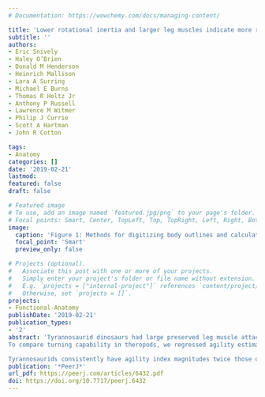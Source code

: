 ```yaml
---
# Documentation: https://wowchemy.com/docs/managing-content/

title: 'Lower rotational inertia and larger leg muscles indicate more rapid turns in tyrannosaurids than in other large theropods'
subtitle: ''
authors:
- Eric Snively
- Haley O’Brien
- Donald M Henderson
- Heinrich Mallison
- Lara A Surring
- Michael E Burns
- Thomas R Holtz Jr
- Anthony P Russell
- Lawrence M Witmer
- Philip J Currie
- Scott A Hartman
- John R Cotton

tags:
- Anatomy
categories: []
date: '2019-02-21'
lastmod: 
featured: false
draft: false

# Featured image
# To use, add an image named `featured.jpg/png` to your page's folder.
# Focal points: Smart, Center, TopLeft, Top, TopRight, Left, Right, BottomLeft, Bottom, BottomRight.
image:
  caption: 'Figure 1: Methods for digitizing body outlines and calculating mass properties, for “maximum tail width” estimate for *Tyrannosaurus rex*.'
  focal_point: 'Smart'
  preview_only: false

# Projects (optional).
#   Associate this post with one or more of your projects.
#   Simply enter your project's folder or file name without extension.
#   E.g. `projects = ["internal-project"]` references `content/project/deep-learning/index.md`.
#   Otherwise, set `projects = []`.
projects:
- Functional-Anatomy
publishDate: '2019-02-21'
publication_types:
- '2'
abstract: 'Tyrannosaurid dinosaurs had large preserved leg muscle attachments and low rotational inertia relative to their body mass, indicating that they could turn more quickly than other large theropods.
To compare turning capability in theropods, we regressed agility estimates against body mass, incorporating superellipse-based modeled mass, centers of mass, and rotational inertia (mass moment of inertia). Muscle force relative to body mass is a direct correlate of agility in humans, and torque gives potential angular acceleration. Agility scores therefore include rotational inertia values divided by proxies for (1) muscle force (ilium area and estimates of m. caudofemoralis longus cross-section), and (2) musculoskeletal torque. Phylogenetic ANCOVA (phylANCOVA) allow assessment of differences in agility between tyrannosaurids and non-tyrannosaurid theropods (accounting for both ontogeny and phylogeny). We applied conditional error probabilities a(*p*) to stringently test the null hypothesis of equal agility.

Tyrannosaurids consistently have agility index magnitudes twice those of allosauroids and some other theropods of equivalent mass, turning the body with both legs planted or pivoting over a stance leg. PhylANCOVA demonstrates definitively greater agilities in tyrannosaurids, and phylogeny explains nearly all covariance. Mass property results are consistent with those of other studies based on skeletal mounts, and between different figure-based methods (our main mathematical slicing procedures, lofted 3D computer models, and simplified graphical double integration). The capacity for relatively rapid turns in tyrannosaurids is ecologically intriguing in light of their monopolization of large (>400 kg), toothed dinosaurian predator niches in their habitats.'
publication: '*PeerJ*'
url_pdf: https://peerj.com/articles/6432.pdf
doi: https://doi.org/10.7717/peerj.6432
---
```

